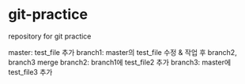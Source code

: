 # git-practice
repository for git practice

master: test_file 추가
branch1: master의 test_file 수정 & 작업 후 branch2, branch3 merge
branch2: branch1에 test_file2 추가
branch3: master에 test_file3 추가
